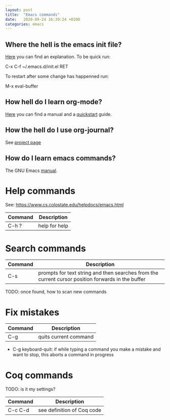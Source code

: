 ```yaml
---
layout: post
title:  "Emacs commands"
date:   2020-09-24 16:39:24 +0200
categories: emacs
---
```


## Where the hell is the emacs init file?  

[Here][init] you can find an explanation. To be quick run:

 C-x C-f ~/.emacs.d/init.el RET

 To restart after some change has happenned run:
 
  M-x eval-buffer

## How hell do I learn org-mode?  

[Here][org] you can find a manual and a [quickstart][quick] guide.

## How the hell do I use org-journal?

See [project page][journal]

## How do I learn emacs commands?  

The GNU Emacs [manual][gnu].

# Help commands  

See: https://www.cs.colostate.edu/helpdocs/emacs.html

| Command  | Description |
| ------------- | ------------- |
| C-h ? | help for help  |

# Search commands  

| Command  | Description |
| ------------- | ------------- |
| C-s |  prompts for text string and then searches from the current cursor position forwards in the buffer  |

TODO: once found, how to scan new commands

# Fix mistakes  

| Command       | Description   |
| ------------- | ------------- |
| C-g           | quits current command |


* 	C-g 	keyboard-quit: if while typing a command you make a mistake and want to stop,
  this aborts a command in progress

# Coq commands  

TODO: is it my settings?

| Command  | Description |
| ------------- | ------------- |
| C-c C-d | see definition of Coq code |

[init]: https://www.emacswiki.org/emacs/InitFile
[quick]: https://orgmode.org/quickstart.html
[org]: https://orgmode.org/
[gnu]: https://www.gnu.org/software/emacs/manual/html_node/emacs/index.html
[journal]: https://github.com/bastibe/org-journal
